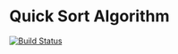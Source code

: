# Quick Sort Algorithm 
[![Build Status](https://travis-ci.org/clh161/QuickSort.svg?branch=master)](https://travis-ci.org/clh161/QuickSort)